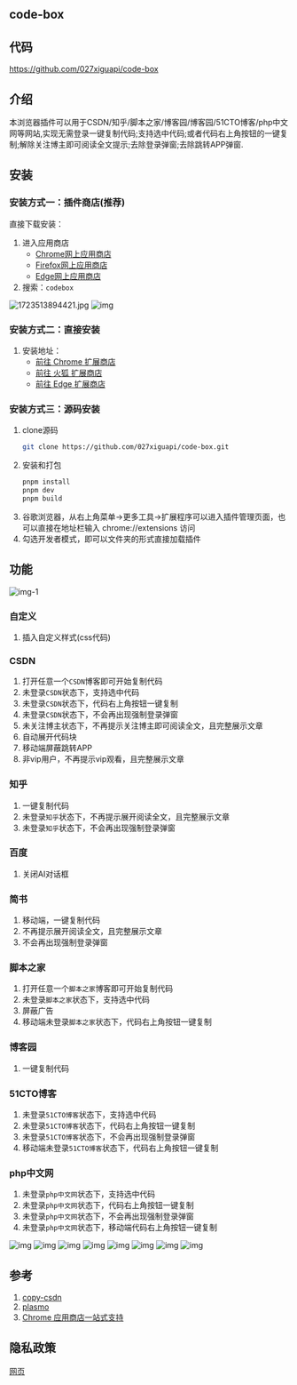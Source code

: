 ## code-box

## 代码

https://github.com/027xiguapi/code-box

## 介绍

本浏览器插件可以用于CSDN/知乎/脚本之家/博客园/博客园/51CTO博客/php中文网等网站,实现无需登录一键复制代码;支持选中代码;或者代码右上角按钮的一键复制;解除关注博主即可阅读全文提示;去除登录弹窗;去除跳转APP弹窗.

## 安装

### 安装方式一：插件商店(推荐)

直接下载安装：
1. 进入应用商店
   - [Chrome网上应用商店](https://chrome.google.com/webstore/category/extensions?hl=zh-CN)
   - [Firefox网上应用商店](https://addons.mozilla.org/zh-CN/firefox/)
   - [Edge网上应用商店](https://microsoftedge.microsoft.com/addons/Microsoft-Edge-Extensions-Home?hl=zh-CN)
2. 搜索：`codebox`

![1723513894421.jpg](https://raw.githubusercontent.com/027xiguapi/code-box/main/public/1723513894421.jpg)
![img](https://raw.githubusercontent.com/027xiguapi/code-box/main/public/img.png)


### 安装方式二：直接安装

1. 安装地址： 
   - [前往 Chrome 扩展商店](https://chrome.google.com/webstore/detail/acnnhjllgegbndgknlliobjlekgilbdf)
   - [前往 火狐 扩展商店](https://addons.mozilla.org/zh-CN/firefox/addon/code-box/)
   - [前往 Edge 扩展商店](https://microsoftedge.microsoft.com/addons/detail/code-box/cfpdbfmncaampihkmejogihjkenkonbn)

### 安装方式三：源码安装

1. clone源码
   ```sh
   git clone https://github.com/027xiguapi/code-box.git
   ```
2. 安装和打包
   ```sh
   pnpm install
   pnpm dev
   pnpm build
   ```
3. 谷歌浏览器，从右上角菜单->更多工具->扩展程序可以进入插件管理页面，也可以直接在地址栏输入 chrome://extensions 访问
4. 勾选开发者模式，即可以文件夹的形式直接加载插件

## 功能

![img-1](https://raw.githubusercontent.com/027xiguapi/code-box/main/public/img_1.jpg)

### 自定义

1. 插入自定义样式(css代码)

### CSDN

1. 打开任意一个`CSDN`博客即可开始复制代码
2. 未登录`CSDN`状态下，支持选中代码
3. 未登录`CSDN`状态下，代码右上角按钮一键复制
4. 未登录`CSDN`状态下，不会再出现强制登录弹窗
5. 未关注博主状态下，不再提示关注博主即可阅读全文，且完整展示文章
6. 自动展开代码块
7. 移动端屏蔽跳转APP
8. 非vip用户，不再提示vip观看，且完整展示文章

### 知乎

1. 一键复制代码
2. 未登录`知乎`状态下，不再提示展开阅读全文，且完整展示文章
3. 未登录`知乎`状态下，不会再出现强制登录弹窗

### 百度

1. 关闭AI对话框

### 简书

1. 移动端，一键复制代码
2. 不再提示展开阅读全文，且完整展示文章
3. 不会再出现强制登录弹窗

### 脚本之家

1. 打开任意一个`脚本之家`博客即可开始复制代码
2. 未登录`脚本之家`状态下，支持选中代码
3. 屏蔽广告
4. 移动端未登录`脚本之家`状态下，代码右上角按钮一键复制

### 博客园

1. 一键复制代码

### 51CTO博客

1. 未登录`51CTO博客`状态下，支持选中代码
2. 未登录`51CTO博客`状态下，代码右上角按钮一键复制
3. 未登录`51CTO博客`状态下，不会再出现强制登录弹窗
4. 移动端未登录`51CTO博客`状态下，代码右上角按钮一键复制

### php中文网

1. 未登录`php中文网`状态下，支持选中代码
2. 未登录`php中文网`状态下，代码右上角按钮一键复制
3. 未登录`php中文网`状态下，不会再出现强制登录弹窗
4. 未登录`php中文网`状态下，移动端代码右上角按钮一键复制


![img](https://raw.githubusercontent.com/027xiguapi/code-box/main/public/1.jpg)
![img](https://raw.githubusercontent.com/027xiguapi/code-box/main/public/2.png)
![img](https://raw.githubusercontent.com/027xiguapi/code-box/main/public/3.jpg)
![img](https://raw.githubusercontent.com/027xiguapi/code-box/main/public/4.jpg)
![img](https://raw.githubusercontent.com/027xiguapi/code-box/main/public/5.jpg)
![img](https://raw.githubusercontent.com/027xiguapi/code-box/main/public/6.jpg)
![img](https://raw.githubusercontent.com/027xiguapi/code-box/main/public/7.jpg)
![img](https://raw.githubusercontent.com/027xiguapi/code-box/main/public/1723096379951.jpg)


## 参考

1. [copy-csdn](https://github.com/openHacking/copy-csdn)
2. [plasmo](https://github.com/PlasmoHQ/plasmo)
3. [Chrome 应用商店一站式支持](https://support.google.com/chrome_webstore/contact/one_stop_support)

## 隐私政策

[网页](https://027xiguapi.github.io/code-box/privacy-policy.html)